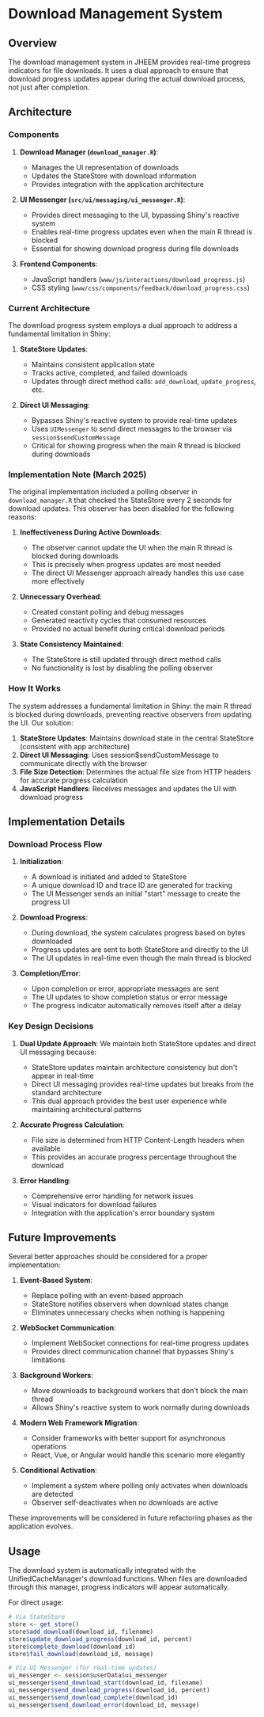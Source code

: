 # Download Management System

## Overview

The download management system in JHEEM provides real-time progress indicators for file downloads. It uses a dual approach to ensure that download progress updates appear during the actual download process, not just after completion.

## Architecture

### Components

1. **Download Manager (`download_manager.R`)**: 
   - Manages the UI representation of downloads
   - Updates the StateStore with download information
   - Provides integration with the application architecture

2. **UI Messenger (`src/ui/messaging/ui_messenger.R`)**:
   - Provides direct messaging to the UI, bypassing Shiny's reactive system
   - Enables real-time progress updates even when the main R thread is blocked
   - Essential for showing download progress during file downloads

3. **Frontend Components**:
   - JavaScript handlers (`www/js/interactions/download_progress.js`)
   - CSS styling (`www/css/components/feedback/download_progress.css`)

### Current Architecture
The download progress system employs a dual approach to address a fundamental limitation in Shiny:

1. **StateStore Updates**:
   - Maintains consistent application state
   - Tracks active, completed, and failed downloads
   - Updates through direct method calls: `add_download`, `update_progress`, etc.

2. **Direct UI Messaging**:
   - Bypasses Shiny's reactive system to provide real-time updates
   - Uses `UIMessenger` to send direct messages to the browser via `session$sendCustomMessage`
   - Critical for showing progress when the main R thread is blocked during downloads

### Implementation Note (March 2025)
The original implementation included a polling observer in `download_manager.R` that checked the StateStore every 2 seconds for download updates. This observer has been disabled for the following reasons:

1. **Ineffectiveness During Active Downloads**:
   - The observer cannot update the UI when the main R thread is blocked during downloads
   - This is precisely when progress updates are most needed
   - The direct UI Messenger approach already handles this use case more effectively

2. **Unnecessary Overhead**:
   - Created constant polling and debug messages
   - Generated reactivity cycles that consumed resources
   - Provided no actual benefit during critical download periods

3. **State Consistency Maintained**:
   - The StateStore is still updated through direct method calls
   - No functionality is lost by disabling the polling observer

### How It Works

The system addresses a fundamental limitation in Shiny: the main R thread is blocked during downloads, preventing reactive observers from updating the UI. Our solution:

1. **StateStore Updates**: Maintains download state in the central StateStore (consistent with app architecture)
2. **Direct UI Messaging**: Uses session$sendCustomMessage to communicate directly with the browser
3. **File Size Detection**: Determines the actual file size from HTTP headers for accurate progress calculation
4. **JavaScript Handlers**: Receives messages and updates the UI with download progress

## Implementation Details

### Download Process Flow

1. **Initialization**:
   - A download is initiated and added to StateStore
   - A unique download ID and trace ID are generated for tracking
   - The UI Messenger sends an initial "start" message to create the progress UI

2. **Download Progress**:
   - During download, the system calculates progress based on bytes downloaded
   - Progress updates are sent to both StateStore and directly to the UI
   - The UI updates in real-time even though the main thread is blocked

3. **Completion/Error**:
   - Upon completion or error, appropriate messages are sent
   - The UI updates to show completion status or error message
   - The progress indicator automatically removes itself after a delay

### Key Design Decisions

1. **Dual Update Approach**: We maintain both StateStore updates and direct UI messaging because:
   - StateStore updates maintain architecture consistency but don't appear in real-time
   - Direct UI messaging provides real-time updates but breaks from the standard architecture
   - This dual approach provides the best user experience while maintaining architectural patterns

2. **Accurate Progress Calculation**: 
   - File size is determined from HTTP Content-Length headers when available
   - This provides an accurate progress percentage throughout the download

3. **Error Handling**:
   - Comprehensive error handling for network issues
   - Visual indicators for download failures
   - Integration with the application's error boundary system

## Future Improvements
Several better approaches should be considered for a proper implementation:

1. **Event-Based System**:
   - Replace polling with an event-based approach
   - StateStore notifies observers when download states change
   - Eliminates unnecessary checks when nothing is happening

2. **WebSocket Communication**:
   - Implement WebSocket connections for real-time progress updates
   - Provides direct communication channel that bypasses Shiny's limitations

3. **Background Workers**:
   - Move downloads to background workers that don't block the main thread
   - Allows Shiny's reactive system to work normally during downloads

4. **Modern Web Framework Migration**:
   - Consider frameworks with better support for asynchronous operations
   - React, Vue, or Angular would handle this scenario more elegantly

5. **Conditional Activation**:
   - Implement a system where polling only activates when downloads are detected
   - Observer self-deactivates when no downloads are active

These improvements will be considered in future refactoring phases as the application evolves.

## Usage

The download system is automatically integrated with the UnifiedCacheManager's download functions. When files are downloaded through this manager, progress indicators will appear automatically.

For direct usage:

```r
# Via StateStore
store <- get_store()
store$add_download(download_id, filename)
store$update_download_progress(download_id, percent)
store$complete_download(download_id)
store$fail_download(download_id, message)

# Via UI Messenger (for real-time updates)
ui_messenger <- session$userData$ui_messenger
ui_messenger$send_download_start(download_id, filename)
ui_messenger$send_download_progress(download_id, percent)
ui_messenger$send_download_complete(download_id)
ui_messenger$send_download_error(download_id, message)
```
